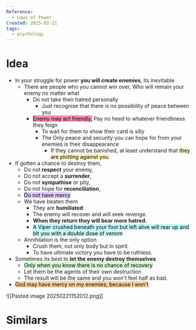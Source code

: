 ```yaml
---
Reference:
  - Laws of Power
Created: 2025-02-21
tags:
  - psychology
---
```

# Idea

* In your struggle for power **you will create enemies**, its inevitable
	* There are people who you cannot win over, Who will remain your enemy no matter what
		* Do not take their hatred personally
			* Just recognise that there is no possibility of peace between you
		* <mark style="background: #FF5582A6;">Enemy may act friendly,</mark> Pay no heed to whatever friendliness they feign
			* To wait for them to show their card is silly
			* The Only peace and security you can hope for from your enemies is their disappearance
				* If they cannot be banished, at least understand that <mark style="background: #FFF3A3A6;">they are plotting against you</mark>
* If gotten a chance to destroy them, 
	* Do not **respect** your enemy,
	* Do not accept a **surrender**,
	* Do not **sympathise** or pity,
	* Do not hope for **reconciliation**,
	* <mark style="background: #D2B3FFA6;">Do not have mercy</mark>
	* We have beaten them
		* They are **humiliated**
		* The enemy will recover and will seek revenge.
		* **When they return they will bear more hatred.**
		* <mark style="background: #ABF7F7A6;">A Viper crushed beneath your foot but left alive will rear up and bit you with a double dose of venom</mark>
	* Annihilation is the only option 
		* Crush them, not only body but in spirit.
		* To have ultimate victory you have to be ruthless.
* Sometimes its best to **let the enemy destroy themselves**
	* <mark style="background: #BBFABBA6;">Only when you know there is no chance of recovery</mark>
	* Let them be the agents of their own destruction
	* The result will be the same and you won't feel half as bad.
* <mark style="background: #FFB86CA6;">God may have mercy on my enemies, because I won't</mark>

![[Pasted image 20250221152012.png]]
# Similars

